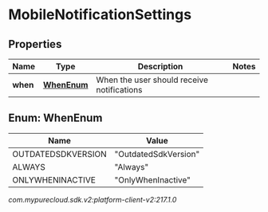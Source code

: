 # MobileNotificationSettings


## Properties

| Name | Type | Description | Notes |
| ------------ | ------------- | ------------- | ------------- |
| **when** | [**WhenEnum**](#Enum--WhenEnum) | When the user should receive notifications |  |


## Enum: WhenEnum

| Name | Value |
| ---- | ----- |
| OUTDATEDSDKVERSION | &quot;OutdatedSdkVersion&quot; | 
| ALWAYS | &quot;Always&quot; | 
| ONLYWHENINACTIVE | &quot;OnlyWhenInactive&quot; | 




_com.mypurecloud.sdk.v2:platform-client-v2:217.1.0_

